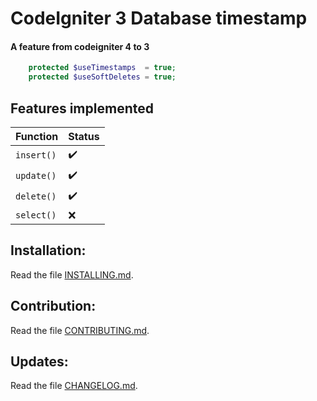 # CodeIgniter 3 Database timestamp
#### A feature from codeigniter 4 to 3

```php 
    protected $useTimestamps  = true;
    protected $useSoftDeletes = true;
```

## Features implemented

| Function  | Status |
| ------------- | ------------- |
| ``insert()``  | ✔️ |
| ``update()``  | ✔️ |
| ``delete()``  | ✔️ |
| ``select()``  | ❌ |


## Installation:

Read the file [INSTALLING.md](INSTALLING.md).

## Contribution:

Read the file [CONTRIBUTING.md](CONTRIBUTING.md).

## Updates:

Read the file [CHANGELOG.md](CHANGELOG.md).
